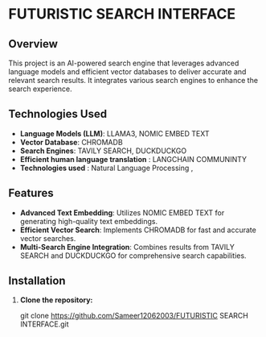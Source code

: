 # FUTURISTIC SEARCH INTERFACE

## Overview
This project is an AI-powered search engine that leverages advanced language models and efficient vector databases to deliver accurate and relevant search results. It integrates various search engines to enhance the search experience.

## Technologies Used
- **Language Models (LLM)**: LLAMA3, NOMIC EMBED TEXT
- **Vector Database**: CHROMADB
- **Search Engines**: TAVILY SEARCH, DUCKDUCKGO
- **Efficient human language translation** : LANGCHAIN COMMUNINTY
- **Technologies used** : Natural Language Processing , 

## Features
- **Advanced Text Embedding**: Utilizes NOMIC EMBED TEXT for generating high-quality text embeddings.
- **Efficient Vector Search**: Implements CHROMADB for fast and accurate vector searches.
- **Multi-Search Engine Integration**: Combines results from TAVILY SEARCH and DUCKDUCKGO for comprehensive search capabilities.

## Installation

1. **Clone the repository:**
   
   git clone https://github.com/Sameer12062003/FUTURISTIC SEARCH INTERFACE.git
   
